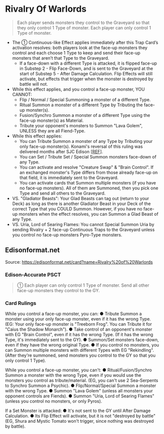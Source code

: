 # Rivalry Of Warlords

> Each player sends monsters they control to the Graveyard so that they only control 1 Type of monster. Each player can only control 1 Type of monster.

*   The ① Continuous-like Effect applies immediately after this Trap Card’s activation resolves: both players look at the face-up monsters they control and each choose 1 Type to keep and send their face-up monsters that aren’t that Type to the Graveyard.
    *   If a face-down with a different Type is attacked, it is flipped face-up in Substep 2 - Flip Face-Down, and is sent to the Graveyard at the start of Substep 5 - After Damage Calculation. Flip Effects will still activate, but effects that trigger when the monster is destroyed by battle will not.
*   While this effect applies, and you control a face-up monster, YOU CANNOT:
    *   Flip / Normal / Special Summoning a monster of a different Type.
    *   Ritual Summon a monster of a different Type by Tributing the face-up monster(s).
    *   Fusion/Synchro Summon a monster of a different Type using the face-up monster(s) as Material.
    *   Tribute your opponent's monsters to Summon "Lava Golem", UNLESS they are all Fiend-Type.
*   While this effect applies:
    *   You can Tribute Summon a monster of any Type by Tributing your only face-up monster(s). Konami's reversal of this ruling was delivered months after SJC Edison \[[REF](https://web.archive.org/web/20120427230353/http://www.yugioh-card.com/en/gameplay/card_faq1.html)\].
    *   You can Set / Tribute Set / Special Summon monsters face-down of any Type.
    *   You can activate and resolve "Creature Swap" & "Brain Control". If an exchanged monster's Type differs from those already face-up on that field, it is immediately sent to the Graveyard.
    *   You can activate cards that Summon multiple monsters (if you have no face-up monsters). All of them are Summoned, then you pick one Type and send all others to the Graveyard.
*   VS. "Gladiator Beasts": Your Glad Beasts can tag out (return to your Deck) as long as there is another Gladiator Beast in your Deck of the correct Type that you COULD Summon. However, if you have no face-up monsters when the effect resolves, you can Summon a Glad Beast of any Type.
*   VS. Uria, Lord of Searing Flames: You cannot Special Summon Uria by sending Rivalry + 2 face-up Continuous Traps to the Graveyard unless you control no face-up monsters Pyro-Type monsters.

## Edisonformat.net

Source: https://edisonformat.net/card?name=Rivalry%20of%20Warlords

### Edison-Accurate PSCT

> ① Each player can only control 1 Type of monster.
> Send all other face-up monsters they control to the GY.

### Card Rulings

While you control a face-up monster, you can:
● Tribute Summon a monster using your only face-up monster, even if it has the wrong Type.
(EG: Your only face-up monster is "Treeborn Frog". You can Tribute it for "Caius the Shadow Monarch").
● Take control of an opponent's monster with EG "Brain Control", even if it has the wrong Type.
(If it has the wrong Type, it's immediately sent to the GY).
● Summon/Set monsters face-down, even if they have the wrong original Type.
● If you control no monsters, you can Summon multiple monsters with different Types with EG "Rekindling".
(After they're summoned, send monsters you control to the GY so that you only control 1 Type).

While you control a face-up monster, you can't:
● Ritual/Fusion/Synchro Summon a monster with the wrong Type, even if you would use the monsters you control as tribute/material.
(EG, you can't use 2 Sea-Serpents to Synchro Summon a Psychic).
● Flip/Normal/Special Summon a monster with the wrong Type.
● Summon "Lava Golem" (unless all monsters your opponent controls are Fiends).
● Summon "Uria, Lord of Searing Flames" (unless you control no monsters, or only Pyros).

If a Set Monster is attacked:
● It's not sent to the GY until After Damage Calculation.
● Its Flip Effect will activate, but it is not "destroyed by battle"
(EG, Shura and Mystic Tomato won't trigger, since nothing was destroyed by battle).
            